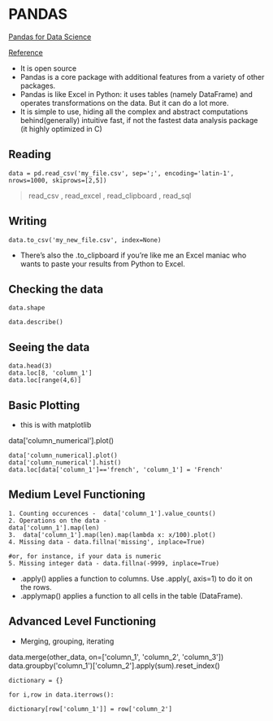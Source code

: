 # PANDAS
[Pandas for Data Science](https://realpython.com/learning-paths/pandas-data-science/)

[Reference](https://towardsdatascience.com/be-a-more-efficient-data-scientist-today-master-pandas-with-this-guide-ea362d27386)

- It is open source
- Pandas is a core package with additional features from a variety of other packages.
- Pandas is like Excel in Python: it uses tables (namely DataFrame) and operates transformations on the data. But it can do a lot more.
- It is simple to use, hiding all the complex and abstract computations behind(generally) intuitive fast, if not the fastest data analysis package (it highly optimized in C)

## Reading

    data = pd.read_csv('my_file.csv', sep=';', encoding='latin-1', nrows=1000, skiprows=[2,5])

> read_csv , read_excel , read_clipboard , read_sql

## Writing

    data.to_csv('my_new_file.csv', index=None) 


- There’s also the .to_clipboard if you’re like me an Excel maniac who wants to paste your results from Python to Excel.

## Checking the data

    data.shape  

    data.describe()

## Seeing the data

    data.head(3)  
    data.loc[8, 'column_1']  
    data.loc[range(4,6)] 

## Basic Plotting

- this is with matplotlib

data['column_numerical'].plot()


    data['column_numerical].plot()                                        data['column_numerical'].hist()
    data.loc[data['column_1']=='french', 'column_1'] = 'French'

## Medium Level Functioning

    1. Counting occurences -  data['column_1'].value_counts()  
    2. Operations on the data - 
    data['column_1'].map(len)  
    3.  data['column_1'].map(len).map(lambda x: x/100).plot()  
    4. Missing data - data.fillna('missing', inplace=True)

    #or, for instance, if your data is numeric
    5. Missing integer data - data.fillna(-9999, inplace=True)

- .apply() applies a function to columns. Use .apply(, axis=1) to do it on the rows.
- .applymap() applies a function to all cells in the table (DataFrame).

## Advanced Level Functioning

- Merging, grouping, iterating


data.merge(other_data, on=['column_1', 'column_2', 'column_3'])  
    data.groupby('column_1')['column_2'].apply(sum).reset_index()  


    dictionary = {}

    for i,row in data.iterrows():
  
    dictionary[row['column_1']] = row['column_2']  
